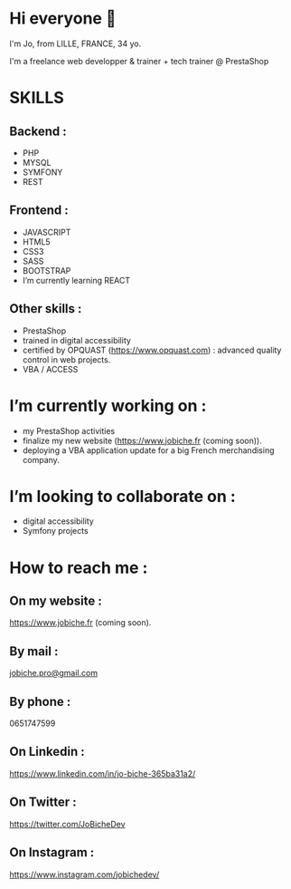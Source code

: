 # Hi everyone 👋

I'm Jo, from LILLE, FRANCE, 34 yo.

I'm a freelance web developper & trainer + tech trainer @ PrestaShop

# SKILLS

## Backend :

- PHP
- MYSQL
- SYMFONY
- REST

## Frontend :

- JAVASCRIPT
- HTML5
- CSS3
- SASS
- BOOTSTRAP
- I’m currently learning REACT

## Other skills :

- PrestaShop
- trained in digital accessibility
- certified by OPQUAST (https://www.opquast.com) : advanced quality control in web projects.
- VBA / ACCESS

# I’m currently working on :

- my PrestaShop activities
- finalize my new website (https://www.jobiche.fr (coming soon)).
- deploying a VBA application update for a big French merchandising company.

# I’m looking to collaborate on :

- digital accessibility
- Symfony projects

# How to reach me :

## On my website : 

https://www.jobiche.fr (coming soon).

## By mail :

jobiche.pro@gmail.com

## By phone :

0651747599

## On Linkedin :

https://www.linkedin.com/in/jo-biche-365ba31a2/

## On Twitter : 

https://twitter.com/JoBicheDev

## On Instagram :

https://www.instagram.com/jobichedev/

